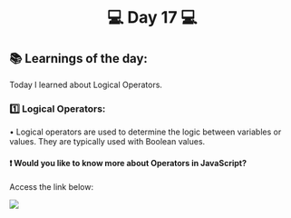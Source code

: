 <h1 align="center">💻 Day 17 💻</h1>

<h2>📚 Learnings of the day:</h2>
<p>Today I learned about Logical Operators.</p>

<h3>1️⃣ Logical Operators: </h3>
<p>• Logical operators are used to determine the logic between variables or values. They are typically used with Boolean values.<p>

<h4>❗ Would you like to know more about Operators in JavaScript?</h4>
<p> Access the link below:</p>
<a href="https://developer.mozilla.org/en-US/docs/Web/JavaScript/Guide/Expressions_and_Operators">
<img src="https://img.shields.io/static/v1?label=USE&message=OPERATORS&color=f0d500&style=for-the-badge"/>
</a>
